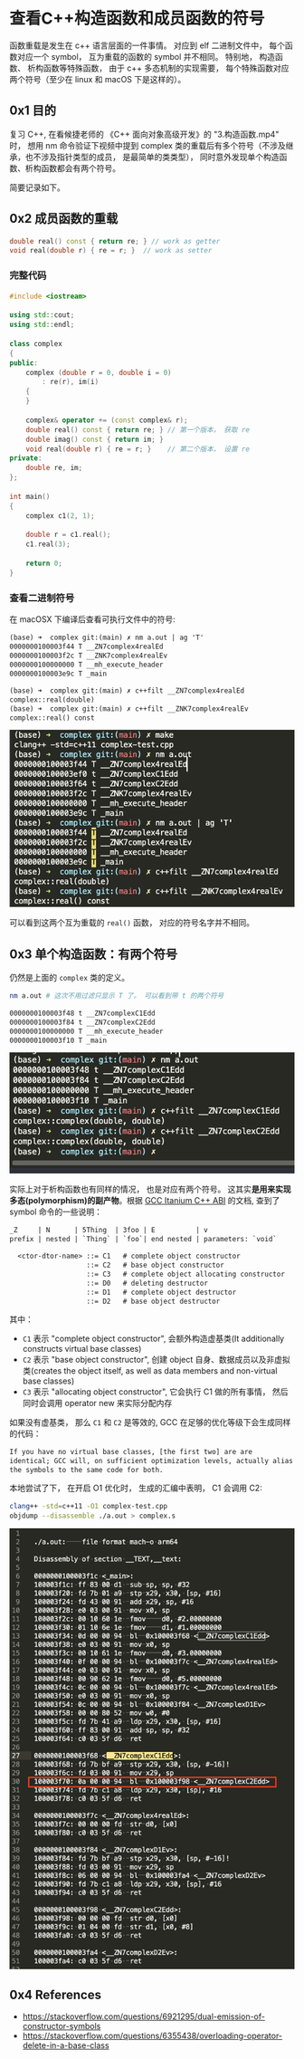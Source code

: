# 查看C++构造函数和成员函数的符号

函数重载是发生在 c++ 语言层面的一件事情。
对应到 elf 二进制文件中， 每个函数对应一个 symbol， 互为重载的函数的 symbol 并不相同。
特别地， 构造函数、 析构函数等特殊函数， 由于 c++ 多态机制的实现需要， 每个特殊函数对应两个符号（至少在 linux 和 macOS 下是这样的）。

## 0x1 目的
复习 C++, 在看候捷老师的 《C++ 面向对象高级开发》的 "3.构造函数.mp4" 时， 想用 nm 命令验证下视频中提到 complex 类的重载后有多个符号（不涉及继承，也不涉及指针类型的成员， 是最简单的类类型）， 同时意外发现单个构造函数、析构函数都会有两个符号。

简要记录如下。

## 0x2 成员函数的重载
```c++
double real() const { return re; } // work as getter
void real(double r) { re = r; }  // work as setter
```

### 完整代码
```c++
#include <iostream>

using std::cout;
using std::endl;

class complex
{
public:
    complex (double r = 0, double i = 0)
        : re(r), im(i)
    {
    }

    complex& operator += (const complex& r);
    double real() const { return re; } // 第一个版本， 获取 re
    double imag() const { return im; }
    void real(double r) { re = r; }    // 第二个版本， 设置 re
private:
    double re, im;
};

int main()
{
    complex c1(2, 1);

    double r = c1.real();
    c1.real(3);

    return 0;
}
```

### 查看二进制符号
在 macOSX 下编译后查看可执行文件中的符号:
```
(base) ➜  complex git:(main) ✗ nm a.out | ag 'T'
0000000100003f44 T __ZN7complex4realEd
0000000100003f2c T __ZNK7complex4realEv
0000000100000000 T __mh_execute_header
0000000100003e9c T _main
```

```
(base) ➜  complex git:(main) ✗ c++filt __ZN7complex4realEd
complex::real(double)
(base) ➜  complex git:(main) ✗ c++filt __ZNK7complex4realEv
complex::real() const
```

![](assets/class_member_function_overloaded.png)

可以看到这两个互为重载的 `real()` 函数， 对应的符号名字并不相同。

## 0x3 单个构造函数：有两个符号
仍然是上面的 `complex` 类的定义。
```bash
nm a.out # 这次不用过滤只显示 T 了。 可以看到带 t 的两个符号
```

```
0000000100003f48 t __ZN7complexC1Edd
0000000100003f84 t __ZN7complexC2Edd
0000000100000000 T __mh_execute_header
0000000100003f10 T _main
```

![](assets/class_ctor_overloaded.png)

实际上对于析构函数也有同样的情况， 也是对应有两个符号。 这其实**是用来实现多态(polymorphism)的副产物**。根据 [GCC Itanium C++ ABI](https://web.archive.org/web/20100315072857/http://www.codesourcery.com/public/cxx-abi/abi.html) 的文档, 查到了 symbol 命令的一些说明：
```
_Z     | N      | 5Thing  | 3foo | E          | v
prefix | nested | `Thing` | `foo`| end nested | parameters: `void`
```

```
  <ctor-dtor-name> ::= C1   # complete object constructor
                   ::= C2   # base object constructor
                   ::= C3   # complete object allocating constructor
                   ::= D0   # deleting destructor
                   ::= D1   # complete object destructor
                   ::= D2   # base object destructor
```

其中：
- `C1` 表示 "complete object constructor", 会额外构造虚基类(It additionally constructs virtual base classes)
- `C2` 表示 "base object constructor", 创建 object 自身、数据成员以及非虚拟类(creates the object itself, as well as data members and non-virtual base classes)
- `C3` 表示 "allocating object constructor", 它会执行 C1 做的所有事情， 然后同时会调用 operator new 来实际分配内存

如果没有虚基类， 那么 `C1` 和 `C2` 是等效的, GCC 在足够的优化等级下会生成同样的代码：
```
If you have no virtual base classes, [the first two] are are identical; GCC will, on sufficient optimization levels, actually alias the symbols to the same code for both.
```

本地尝试了下， 在开启 O1 优化时， 生成的汇编中表明， C1 会调用 C2:
```bash
clang++ -std=c++11 -O1 complex-test.cpp
objdump --disassemble ./a.out > complex.s  
```

![](assets/constructor_dual_emmision_C1_C2.png)

## 0x4 References
- https://stackoverflow.com/questions/6921295/dual-emission-of-constructor-symbols
- https://stackoverflow.com/questions/6355438/overloading-operator-delete-in-a-base-class